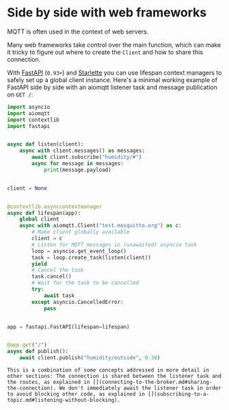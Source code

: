 # Side by side with web frameworks

MQTT is often used in the context of web servers.

Many web frameworks take control over the main function, which can make it tricky to figure out where to create the `Client` and how to share this connection.

With [FastAPI](https://github.com/tiangolo/fastapi) (`0.93+`) and [Starlette](https://github.com/encode/starlette) you can use lifespan context managers to safely set up a global client instance. Here's a minimal working example of FastAPI side by side with an aiomqtt listener task and message publication on `GET /`:

```python
import asyncio
import aiomqtt
import contextlib
import fastapi


async def listen(client):
    async with client.messages() as messages:
        await client.subscribe("humidity/#")
        async for message in messages:
            print(message.payload)


client = None


@contextlib.asynccontextmanager
async def lifespan(app):
    global client
    async with aiomqtt.Client("test.mosquitto.org") as c:
        # Make client globally available
        client = c
        # Listen for MQTT messages in (unawaited) asyncio task
        loop = asyncio.get_event_loop()
        task = loop.create_task(listen(client))
        yield
        # Cancel the task
        task.cancel()
        # Wait for the task to be cancelled
        try:
            await task
        except asyncio.CancelledError:
            pass


app = fastapi.FastAPI(lifespan=lifespan)


@app.get("/")
async def publish():
    await client.publish("humidity/outside", 0.38)
```

```{note}
This is a combination of some concepts addressed in more detail in other sections: The connection is shared between the listener task and the routes, as explained in [](connecting-to-the-broker.md#sharing-the-connection). We don't immediately await the listener task in order to avoid blocking other code, as explained in [](subscribing-to-a-topic.md#listening-without-blocking).
```
